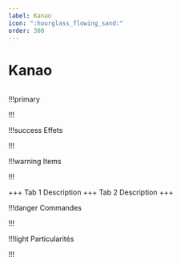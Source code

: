 ```yaml
---
label: Kanao
icon: ":hourglass_flowing_sand:"
order: 300
---
```


# Kanao

```txt

```

!!!primary

!!!

!!!success Effets

!!!

!!!warning Items

!!!

+++ Tab 1
Description
+++ Tab 2 
Description
+++

!!!danger Commandes

!!!

!!!light Particularités

!!!
